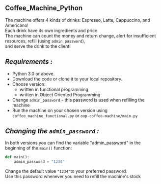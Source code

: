 ## Coffee_Machine_Python
The machine offers 4 kinds of drinks: Espresso, Latte, Cappuccino, and Americano!  
Each drink have its own ingredients and price.  
The machine can count the money and return change, alert for insufficient resources, refill (using `admin password`),  
and serve the drink to the client!

## *Requirements :*
* Python 3.0 or above.
* Download the code or clone it to your local repository.
* Choose version: 
   * written in functional programming
   * written in Object Oriented Programming 
* Change `admin_password` - this password is used when refilling the machine
* Run the machine on your chosen version using  `coffee_machine_functional.py` or `oop-coffee-machine/main.py`

## *Changing the `admin_password` :* 
In both versions you can find the variable "admin_password" in the beginning of the `main()` function:
```python
def main():
    admin_password = "1234"
```
Change the default value `"1234"`to your preferred password.  
Use this password whenever you need to refill the machine's stock
